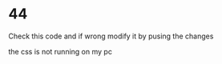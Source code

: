 # 44

Check this code and if wrong modify it by pusing the changes 

the css is not running on my pc
